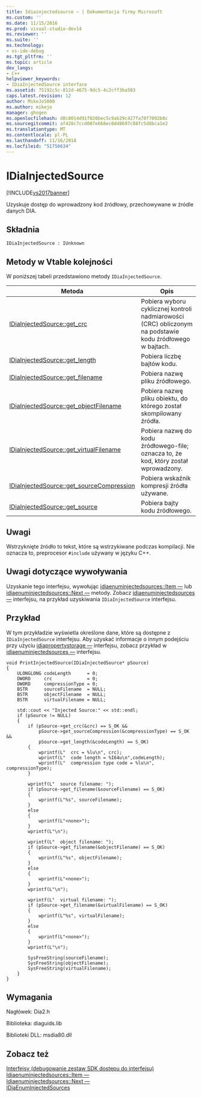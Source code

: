 ```yaml
---
title: Idiainjectedsource — | Dokumentacja firmy Microsoft
ms.custom: ''
ms.date: 11/15/2016
ms.prod: visual-studio-dev14
ms.reviewer: ''
ms.suite: ''
ms.technology:
- vs-ide-debug
ms.tgt_pltfrm: ''
ms.topic: article
dev_langs:
- C++
helpviewer_keywords:
- IDiaInjectedSource interface
ms.assetid: 75192c5c-812d-4675-9dc5-4c2cff3ba503
caps.latest.revision: 12
author: MikeJo5000
ms.author: mikejo
manager: ghogen
ms.openlocfilehash: d8c8014d91f020bec5c9ab29c427fa78f7092b0c
ms.sourcegitcommit: af428c7ccd007e668ec0dd8697c88fc5d8bca1e2
ms.translationtype: MT
ms.contentlocale: pl-PL
ms.lasthandoff: 11/16/2018
ms.locfileid: "51756634"
---
```

# <a name="idiainjectedsource"></a>IDiaInjectedSource
[!INCLUDE[vs2017banner](../../includes/vs2017banner.md)]

Uzyskuje dostęp do wprowadzony kod źródłowy, przechowywane w źródle danych DIA.  
  
## <a name="syntax"></a>Składnia  
  
```  
IDiaInjectedSource : IUnknown  
```  
  
## <a name="methods-in-vtable-order"></a>Metody w Vtable kolejności  
 W poniższej tabeli przedstawiono metody `IDiaInjectedSource`.  
  
|Metoda|Opis|  
|------------|-----------------|  
|[IDiaInjectedSource::get_crc](../../debugger/debug-interface-access/idiainjectedsource-get-crc.md)|Pobiera wyboru cyklicznej kontroli nadmiarowości (CRC) obliczonym na podstawie kodu źródłowego w bajtach.|  
|[IDiaInjectedSource::get_length](../../debugger/debug-interface-access/idiainjectedsource-get-length.md)|Pobiera liczbę bajtów kodu.|  
|[IDiaInjectedSource::get_filename](../../debugger/debug-interface-access/idiainjectedsource-get-filename.md)|Pobiera nazwę pliku źródłowego.|  
|[IDiaInjectedSource::get_objectFilename](../../debugger/debug-interface-access/idiainjectedsource-get-objectfilename.md)|Pobiera nazwę pliku obiektu, do którego został skompilowany źródła.|  
|[IDiaInjectedSource::get_virtualFilename](../../debugger/debug-interface-access/idiainjectedsource-get-virtualfilename.md)|Pobiera nazwę do kodu źródłowego-file; oznacza to, że kod, który został wprowadzony.|  
|[IDiaInjectedSource::get_sourceCompression](../../debugger/debug-interface-access/idiainjectedsource-get-sourcecompression.md)|Pobiera wskaźnik kompresji źródła używane.|  
|[IDiaInjectedSource::get_source](../../debugger/debug-interface-access/idiainjectedsource-get-source.md)|Pobiera bajty kodu źródłowego.|  
  
## <a name="remarks"></a>Uwagi  
 Wstrzyknięte źródło to tekst, które są wstrzykiwane podczas kompilacji. Nie oznacza to, preprocesor `#include` używany w języku C++.  
  
## <a name="notes-for-callers"></a>Uwagi dotyczące wywoływania  
 Uzyskanie tego interfejsu, wywołując [idiaenuminjectedsources::Item —](../../debugger/debug-interface-access/idiaenuminjectedsources-item.md) lub [idiaenuminjectedsources::Next —](../../debugger/debug-interface-access/idiaenuminjectedsources-next.md) metody. Zobacz [idiaenuminjectedsources —](../../debugger/debug-interface-access/idiaenuminjectedsources.md) interfejsu, na przykład uzyskiwania `IDiaInjectedSource` interfejsu.  
  
## <a name="example"></a>Przykład  
 W tym przykładzie wyświetla określone dane, które są dostępne z `IDiaInjectedSource` interfejsu. Aby uzyskać informacje o innym podejściu przy użyciu [idiapropertystorage —](../../debugger/debug-interface-access/idiapropertystorage.md) interfejsu, zobacz przykład w [idiaenuminjectedsources —](../../debugger/debug-interface-access/idiaenuminjectedsources.md) interfejsu.  
  
```cpp#  
void PrintInjectedSource(IDiaInjectedSource* pSource)  
{  
    ULONGLONG codeLength      = 0;  
    DWORD     crc             = 0;  
    DWORD     compressionType = 0;  
    BSTR      sourceFilename  = NULL;  
    BSTR      objectFilename  = NULL;  
    BSTR      virtualFilename = NULL;  
  
    std::cout << "Injected Source:" << std::endl;  
    if (pSource != NULL)  
    {  
        if (pSource->get_crc(&crc) == S_OK &&  
            pSource->get_sourceCompression(&compressionType) == S_OK &&  
            pSource->get_length(&codeLength) == S_OK)  
        {  
            wprintf(L"  crc = %lu\n", crc);  
            wprintf(L"  code length = %I64u\n",codeLength);  
            wprintf(L"  compression type code = %lu\n", compressionType);  
        }  
  
        wprintf(L"  source filename: ");  
        if (pSource->get_filename(&sourceFilename) == S_OK)  
        {  
            wprintf(L"%s", sourceFilename);  
        }  
        else  
        {  
            wprintf(L"<none>");  
        }  
        wprintf(L"\n");  
  
        wprintf(L"  object filename: ");  
        if (pSource->get_filename(&objectFilename) == S_OK)  
        {  
            wprintf(L"%s", objectFilename);  
        }  
        else  
        {  
            wprintf(L"<none>");  
        }  
        wprintf(L"\n");  
  
        wprintf(L"  virtual filename: ");  
        if (pSource->get_filename(&virtualFilename) == S_OK)  
        {  
            wprintf(L"%s", virtualFilename);  
        }  
        else  
        {  
            wprintf(L"<none>");  
        }  
        wprintf(L"\n");  
  
        SysFreeString(sourceFilename);  
        SysFreeString(objectFilename);  
        SysFreeString(virtualFilename);  
    }  
}  
```  
  
## <a name="requirements"></a>Wymagania  
 Nagłówek: Dia2.h  
  
 Biblioteka: diaguids.lib  
  
 Biblioteki DLL: msdia80.dll  
  
## <a name="see-also"></a>Zobacz też  
 [Interfejsy (debugowanie zestaw SDK dostępu do interfejsu)](../../debugger/debug-interface-access/interfaces-debug-interface-access-sdk.md)   
 [Idiaenuminjectedsources::Item —](../../debugger/debug-interface-access/idiaenuminjectedsources-item.md)   
 [Idiaenuminjectedsources::Next —](../../debugger/debug-interface-access/idiaenuminjectedsources-next.md)   
 [IDiaEnumInjectedSources](../../debugger/debug-interface-access/idiaenuminjectedsources.md)



